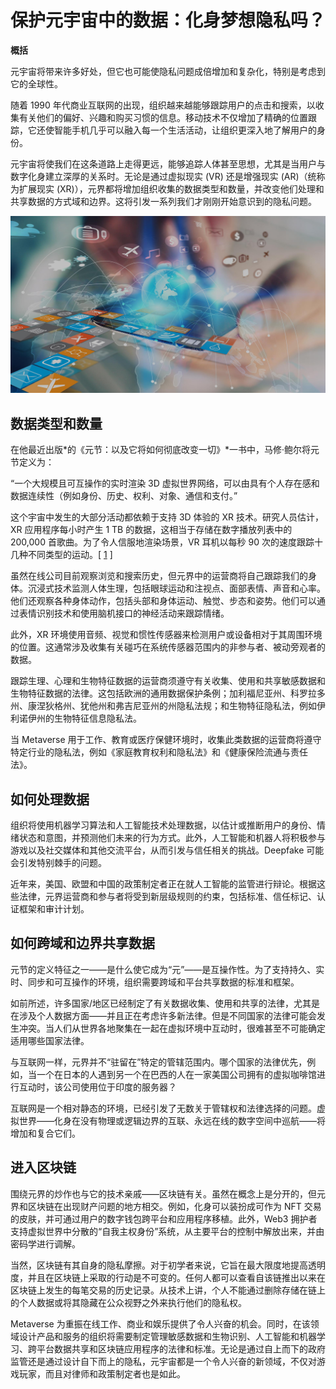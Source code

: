 # 保护元宇宙中的数据：化身梦想隐私吗？




**概括**

元宇宙将带来许多好处，但它也可能使隐私问题成倍增加和复杂化，特别是考虑到它的全球性。

随着 1990 年代商业互联网的出现，组织越来越能够跟踪用户的点击和搜索，以收集有关他们的偏好、兴趣和购买习惯的信息。移动技术不仅增加了精确的位置跟踪，它还使智能手机几乎可以融入每一个生活活动，让组织更深入地了解用户的身份。

元宇宙将使我们在这条道路上走得更远，能够追踪人体甚至思想，尤其是当用户与数字化身建立深厚的关系时。无论是通过虚拟现实 (VR) 还是增强现实 (AR)（统称为扩展现实 (XR)），元界都将增加组织收集的数据类型和数量，并改变他们处理和共享数据的方式域和边界。这将引发一系列我们才刚刚开始意识到的隐私问题。

![图片](17.jpg)



## 数据类型和数量

在他最近出版*的《元节：以及它将如何彻底改变一切》*一书中，马修·鲍尔将元节定义为：

“一个大规模且可互操作的实时渲染 3D 虚拟世界网络，可以由具有个人存在感和数据连续性（例如身份、历史、权利、对象、通信和支付。”

这个宇宙中发生的大部分活动都依赖于支持 3D 体验的 XR 技术。研究人员估计，XR 应用程序每小时产生 1 TB 的数据，这相当于存储在数字播放列表中的 200,000 首歌曲。为了令人信服地渲染场景，VR 耳机以每秒 90 次的速度跟踪十几种不同类型的运动。[ [1](https://www.jdsupra.com/legalnews/protecting-data-in-the-metaverse-do-5740290/#1) ]

虽然在线公司目前观察浏览和搜索历史，但元界中的运营商将自己跟踪我们的身体。沉浸式技术监测人体生理，包括眼球运动和注视点、面部表情、声音和心率。他们还观察各种身体动作，包括头部和身体运动、触觉、步态和姿势。他们可以通过表情识别技术和使用脑机接口的神经活动来跟踪情绪。

此外，XR 环境使用音频、视觉和惯性传感器来检测用户或设备相对于其周围环境的位置。这通常涉及收集有关碰巧在系统传感器范围内的非参与者、被动旁观者的数据。

跟踪生理、心理和生物特征数据的运营商须遵守有关收集、使用和共享敏感数据和生物特征数据的法律。这包括欧洲的通用数据保护条例；加利福尼亚州、科罗拉多州、康涅狄格州、犹他州和弗吉尼亚州的州隐私法规；和生物特征隐私法，例如伊利诺伊州的生物特征信息隐私法。

当 Metaverse 用于工作、教育或医疗保健环境时，收集此类数据的运营商将遵守特定行业的隐私法，例如《家庭教育权利和隐私法》和《健康保险流通与责任法》。



## 如何处理数据

组织将使用机器学习算法和人工智能技术处理数据，以估计或推断用户的身份、情绪状态和意图，并预测他们未来的行为方式。此外，人工智能和机器人将积极参与游戏以及社交媒体和其他交流平台，从而引发与信任相关的挑战。Deepfake 可能会引发特别棘手的问题。

近年来，美国、欧盟和中国的政策制定者正在就人工智能的监管进行辩论。根据这些法律，元界运营商和参与者将受到新层级规则的约束，包括标准、信任标记、认证框架和审计计划。



## 如何跨域和边界共享数据

元节的定义特征之一——是什么使它成为“元”——是互操作性。为了支持持久、实时、同步和可互操作的环境，组织需要跨域和平台共享数据的标准和框架。

如前所述，许多国家/地区已经制定了有关数据收集、使用和共享的法律，尤其是在涉及个人数据方面——并且正在考虑许多新法律。但是不同国家的法律可能会发生冲突。当人们从世界各地聚集在一起在虚拟环境中互动时，很难甚至不可能确定适用哪些国家法律。

与互联网一样，元界并不“驻留在”特定的管辖范围内。哪个国家的法律优先，例如，当一个在日本的人遇到另一个在巴西的人在一家美国公司拥有的虚拟咖啡馆进行互动时，该公司使用位于印度的服务器？

互联网是一个相对静态的环境，已经引发了无数关于管辖权和法律选择的问题。虚拟世界——化身在没有物理或逻辑边界的互联、永远在线的数字空间中巡航——将增加和复合它们。



## 进入区块链

围绕元界的炒作也与它的技术亲戚——区块链有关。虽然在概念上是分开的，但元界和区块链在出现财产问题的地方相交。例如，化身可以装扮成可作为 NFT 交易的皮肤，并可通过用户的数字钱包跨平台和应用程序移植。此外，Web3 拥护者支持虚拟世界中分散的“自我主权身份”系统，从主要平台的控制中解放出来，并由密码学进行调解。

当然，区块链有其自身的隐私摩擦。对于初学者来说，它旨在最大限度地提高透明度，并且在区块链上采取的行动是不可变的。任何人都可以查看自该链推出以来在区块链上发生的每笔交易的历史记录。从技术上讲，个人不能通过删除存储在链上的个人数据或将其隐藏在公众视野之外来执行他们的隐私权。

Metaverse 为重振在线工作、商业和娱乐提供了令人兴奋的机会。同时，在该领域设计产品和服务的组织将需要制定管理敏感数据和生物识别、人工智能和机器学习、跨平台数据共享和区块链应用程序的法律和标准。无论是通过自上而下的政府监管还是通过设计自下而上的隐私，元宇宙都是一个令人兴奋的新领域，不仅对游戏玩家，而且对律师和政策制定者也是如此。
